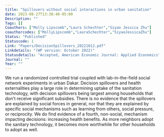 ```yaml
---
title: "Spillovers without social interactions in urban sanitation"
date: 2023-08-27T13:38:48-05:00
Description: ""
Tags: []
Coauthors: ["Molly Lipscomb","Laura Schechter","Siyao Jessica Zhu"]
coauthorcodes: ["MollyLipscomb","LauraSchechter","SiyaoJessicaZhu"]
Status: "Published"
Statuscode: 1
Link: "Papers/DecisionSpillovers_20221012.pdf"
Linkdetails: "(WP version: October 2022)"
Statusdetails: "Accepted, American Economic Journal: Applied Economics"
Journal: ""
Year: ""
---
```


We run a randomized controlled trial coupled with lab-in-the-field
social network experiments in urban Dakar. Decision spillovers and
health externalities play a large role in determining uptake of the
sanitation technology, with decision spillovers being largest among
households that don't receive significant subsidies. There is no
evidence that the spillovers are explained by social forces in general, nor that they are explained by specific social mechanisms such as learning
from others, social pressure, or reciprocity. We do find
evidence of a fourth, non-social, mechanism impacting decisions:
increasing health benefits. As more neighbors adopt the sanitary
technology, it becomes more worthwhile for other households to adopt
as well.